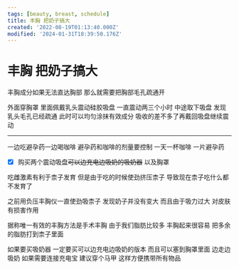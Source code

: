 ```yaml
---
tags: [beauty, breast, schedule]
title: 丰胸 把奶子搞大
created: '2022-08-19T01:13:40.000Z'
modified: '2024-01-31T18:39:50.176Z'
---
```


# 丰胸 把奶子搞大

丰胸成分如果无法直达胸部 那么就需要把胸部毛孔疏通开

外面穿胸罩 里面佩戴乳头震动硅胶吸盘 一直震动两三个小时 中途取下吸盘 发现乳头毛孔已经疏通 此时可以均匀涂抹有效成分 吸收的差不多了再戴回吸盘继续震动

---

一边吃避孕药一边喝咖啡 避孕药和咖啡的剂量要控制 一天一杯咖啡 一片避孕药

- [x] 购买两个震动吸盘~~可以边充电边吸奶的吸奶器~~ 以及胸罩

吃雌激素有利于柰子发育 但是由于吃的时候使劲挤压柰子 导致现在柰子吃什么都不发育了

之前用负压丰胸仪一直使劲吸柰子 发现奶子并没有变大 而且由于吸力过大 对皮肤有损害作用

据称唯一有效的丰胸方法是手术丰胸 由于我们脂肪比较多 丰胸起来很容易 把多余的脂肪打到柰子里面

如果要买吸奶器 一定要买可以边充电边吸奶的版本 而且可以塞到胸罩里面 边走边吸奶 如果需要连接充电宝 建议穿个马甲 这样方便携带所有物品
